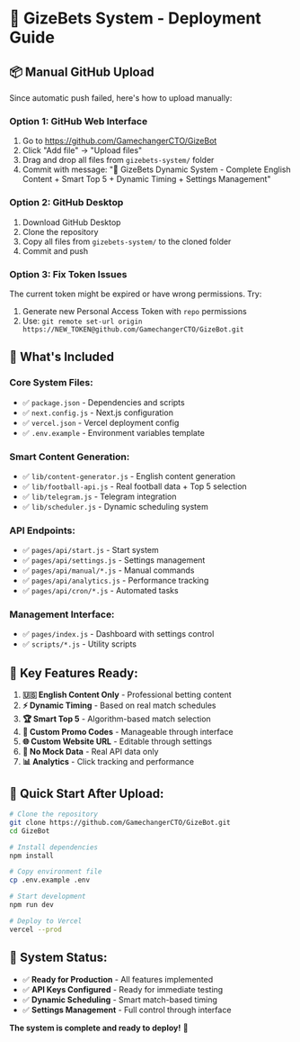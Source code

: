 # 🚀 GizeBets System - Deployment Guide

## 📦 Manual GitHub Upload

Since automatic push failed, here's how to upload manually:

### Option 1: GitHub Web Interface
1. Go to https://github.com/GamechangerCTO/GizeBot
2. Click "Add file" → "Upload files"
3. Drag and drop all files from `gizebets-system/` folder
4. Commit with message: "🎯 GizeBets Dynamic System - Complete English Content + Smart Top 5 + Dynamic Timing + Settings Management"

### Option 2: GitHub Desktop
1. Download GitHub Desktop
2. Clone the repository
3. Copy all files from `gizebets-system/` to the cloned folder
4. Commit and push

### Option 3: Fix Token Issues
The current token might be expired or have wrong permissions. Try:
1. Generate new Personal Access Token with `repo` permissions
2. Use: `git remote set-url origin https://NEW_TOKEN@github.com/GamechangerCTO/GizeBot.git`

## 🎯 What's Included

### Core System Files:
- ✅ `package.json` - Dependencies and scripts
- ✅ `next.config.js` - Next.js configuration
- ✅ `vercel.json` - Vercel deployment config
- ✅ `.env.example` - Environment variables template

### Smart Content Generation:
- ✅ `lib/content-generator.js` - English content generation
- ✅ `lib/football-api.js` - Real football data + Top 5 selection
- ✅ `lib/telegram.js` - Telegram integration
- ✅ `lib/scheduler.js` - Dynamic scheduling system

### API Endpoints:
- ✅ `pages/api/start.js` - Start system
- ✅ `pages/api/settings.js` - Settings management
- ✅ `pages/api/manual/*.js` - Manual commands
- ✅ `pages/api/analytics.js` - Performance tracking
- ✅ `pages/api/cron/*.js` - Automated tasks

### Management Interface:
- ✅ `pages/index.js` - Dashboard with settings control
- ✅ `scripts/*.js` - Utility scripts

## 🌟 Key Features Ready:

1. **🇺🇸 English Content Only** - Professional betting content
2. **⚡ Dynamic Timing** - Based on real match schedules
3. **🏆 Smart Top 5** - Algorithm-based match selection
4. **🎁 Custom Promo Codes** - Manageable through interface
5. **🌐 Custom Website URL** - Editable through settings
6. **🚫 No Mock Data** - Real API data only
7. **📊 Analytics** - Click tracking and performance

## 🚀 Quick Start After Upload:

```bash
# Clone the repository
git clone https://github.com/GamechangerCTO/GizeBot.git
cd GizeBot

# Install dependencies
npm install

# Copy environment file
cp .env.example .env

# Start development
npm run dev

# Deploy to Vercel
vercel --prod
```

## 📱 System Status:
- ✅ **Ready for Production** - All features implemented
- ✅ **API Keys Configured** - Ready for immediate testing
- ✅ **Dynamic Scheduling** - Smart match-based timing
- ✅ **Settings Management** - Full control through interface

**The system is complete and ready to deploy!** 🎉 